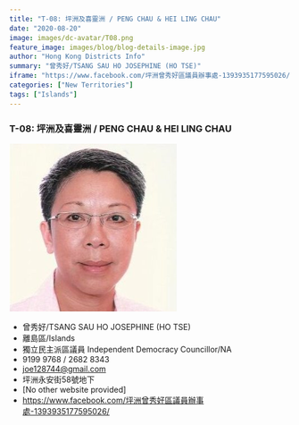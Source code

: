 ```yaml
---
title: "T-08: 坪洲及喜靈洲 / PENG CHAU & HEI LING CHAU"
date: "2020-08-20"
image: images/dc-avatar/T08.png
feature_image: images/blog/blog-details-image.jpg
author: "Hong Kong Districts Info"
summary: "曾秀好/TSANG SAU HO JOSEPHINE (HO TSE)"
iframe: "https://www.facebook.com/坪洲曾秀好區議員辦事處-1393935177595026/"
categories: ["New Territories"]
tags: ["Islands"]
---
```


### T-08: 坪洲及喜靈洲 / PENG CHAU & HEI LING CHAU  
![](/images/dc-avatar/T08.png)  

 - 曾秀好/TSANG SAU HO JOSEPHINE (HO TSE)  
 - 離島區/Islands  
 - 獨立民主派區議員 Independent Democracy Councillor/NA  
 - 9199 9768  / 2682 8343  
 - joe128744@gmail.com  
 - 坪洲永安街58號地下  
 - [No other website provided]  
 - https://www.facebook.com/坪洲曾秀好區議員辦事處-1393935177595026/
